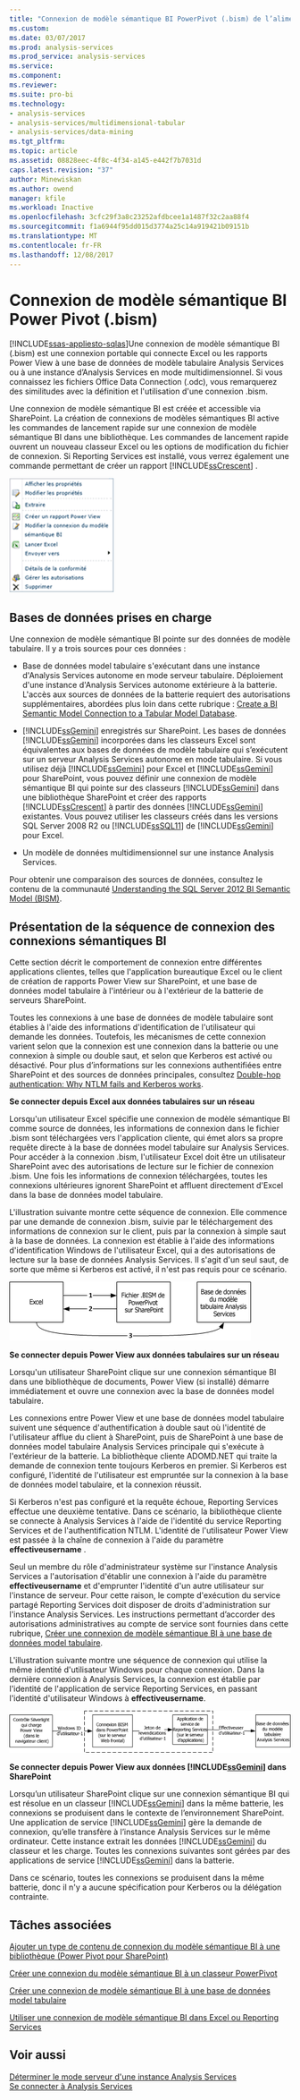```yaml
---
title: "Connexion de modèle sémantique BI PowerPivot (.bism) de l’alimentation | Documents Microsoft"
ms.custom: 
ms.date: 03/07/2017
ms.prod: analysis-services
ms.prod_service: analysis-services
ms.service: 
ms.component: 
ms.reviewer: 
ms.suite: pro-bi
ms.technology:
- analysis-services
- analysis-services/multidimensional-tabular
- analysis-services/data-mining
ms.tgt_pltfrm: 
ms.topic: article
ms.assetid: 08828eec-4f8c-4f34-a145-e442f7b7031d
caps.latest.revision: "37"
author: Minewiskan
ms.author: owend
manager: kfile
ms.workload: Inactive
ms.openlocfilehash: 3cfc29f3a8c23252afdbcee1a1487f32c2aa88f4
ms.sourcegitcommit: f1a6944f95dd015d3774a25c14a919421b09151b
ms.translationtype: MT
ms.contentlocale: fr-FR
ms.lasthandoff: 12/08/2017
---
```

# <a name="power-pivot-bi-semantic-model-connection-bism"></a>Connexion de modèle sémantique BI Power Pivot (.bism)
[!INCLUDE[ssas-appliesto-sqlas](../../includes/ssas-appliesto-sqlas.md)]Une connexion de modèle sémantique BI (.bism) est une connexion portable qui connecte Excel ou les rapports Power View à une base de données de modèle tabulaire Analysis Services ou à une instance d’Analysis Services en mode multidimensionnel. Si vous connaissez les fichiers Office Data Connection (.odc), vous remarquerez des similitudes avec la définition et l'utilisation d'une connexion .bism.  
  
 Une connexion de modèle sémantique BI est créée et accessible via SharePoint. La création de connexions de modèles sémantiques BI active les commandes de lancement rapide sur une connexion de modèle sémantique BI dans une bibliothèque. Les commandes de lancement rapide ouvrent un nouveau classeur Excel ou les options de modification du fichier de connexion. Si Reporting Services est installé, vous verrez également une commande permettant de créer un rapport [!INCLUDE[ssCrescent](../../includes/sscrescent-md.md)] .  
  
 ![Commande de lancement rapide de capture d’écran de BISM](../../analysis-services/power-pivot-sharepoint/media/ssas-bism-quicklaunch.gif "commande de lancement rapide de capture d’écran de BISM")  
  
##  <a name="bkmk_prereq"></a> Bases de données prises en charge  
 Une connexion de modèle sémantique BI pointe sur des données de modèle tabulaire. Il y a trois sources pour ces données :  
  
-   Base de données model tabulaire s'exécutant dans une instance d'Analysis Services autonome en mode serveur tabulaire. Déploiement d'une instance d'Analysis Services autonome extérieure à la batterie. L'accès aux sources de données de la batterie requiert des autorisations supplémentaires, abordées plus loin dans cette rubrique : [Create a BI Semantic Model Connection to a Tabular Model Database](../../analysis-services/power-pivot-sharepoint/create-a-bi-semantic-model-connection-to-a-tabular-model-database.md).  
  
-   [!INCLUDE[ssGemini](../../includes/ssgemini-md.md)] enregistrés sur SharePoint. Les bases de données [!INCLUDE[ssGemini](../../includes/ssgemini-md.md)] incorporées dans les classeurs Excel sont équivalentes aux bases de données de modèle tabulaire qui s’exécutent sur un serveur Analysis Services autonome en mode tabulaire. Si vous utilisez déjà [!INCLUDE[ssGemini](../../includes/ssgemini-md.md)] pour Excel et [!INCLUDE[ssGemini](../../includes/ssgemini-md.md)] pour SharePoint, vous pouvez définir une connexion de modèle sémantique BI qui pointe sur des classeurs [!INCLUDE[ssGemini](../../includes/ssgemini-md.md)] dans une bibliothèque SharePoint et créer des rapports [!INCLUDE[ssCrescent](../../includes/sscrescent-md.md)] à partir des données [!INCLUDE[ssGemini](../../includes/ssgemini-md.md)] existantes.  Vous pouvez utiliser les classeurs créés dans les versions SQL Server 2008 R2 ou [!INCLUDE[ssSQL11](../../includes/sssql11-md.md)] de [!INCLUDE[ssGemini](../../includes/ssgemini-md.md)] pour Excel.  
  
-   Un modèle de données multidimensionnel sur une instance Analysis Services.  
  
 Pour obtenir une comparaison des sources de données, consultez le contenu de la communauté [Understanding the SQL Server 2012 BI Semantic Model (BISM)](http://www.mssqltips.com/sqlservertip/2818/understanding-the-sql-server-2012-bi-semantic-model-bism/).  
  
## <a name="understanding-the-connection-sequence-for-bi-semantic-connections"></a>Présentation de la séquence de connexion des connexions sémantiques BI  
 Cette section décrit le comportement de connexion entre différentes applications clientes, telles que l'application bureautique Excel ou le client de création de rapports Power View sur SharePoint, et une base de données model tabulaire à l'intérieur ou à l'extérieur de la batterie de serveurs SharePoint.  
  
 Toutes les connexions à une base de données de modèle tabulaire sont établies à l'aide des informations d'identification de l'utilisateur qui demande les données. Toutefois, les mécanismes de cette connexion varient selon que la connexion est une connexion dans la batterie ou une connexion à simple ou double saut, et selon que Kerberos est activé ou désactivé. Pour plus d’informations sur les connexions authentifiées entre SharePoint et des sources de données principales, consultez [Double-hop authentication: Why NTLM fails and Kerberos works](http://go.microsoft.com/fwlink/?LinkId=237137).  
  
 **Se connecter depuis Excel aux données tabulaires sur un réseau**  
  
 Lorsqu'un utilisateur Excel spécifie une connexion de modèle sémantique BI comme source de données, les informations de connexion dans le fichier .bism sont téléchargées vers l'application cliente, qui émet alors sa propre requête directe à la base de données model tabulaire sur Analysis Services. Pour accéder à la connexion .bism, l'utilisateur Excel doit être un utilisateur SharePoint avec des autorisations de lecture sur le fichier de connexion .bism. Une fois les informations de connexion téléchargées, toutes les connexions ultérieures ignorent SharePoint et affluent directement d'Excel dans la base de données model tabulaire.  
  
 L'illustration suivante montre cette séquence de connexion. Elle commence par une demande de connexion .bism, suivie par le téléchargement des informations de connexion sur le client, puis par la connexion à simple saut à la base de données. La connexion est établie à l'aide des informations d'identification Windows de l'utilisateur Excel, qui a des autorisations de lecture sur la base de données Analysis Services. Il s'agit d'un seul saut, de sorte que même si Kerberos est activé, il n'est pas requis pour ce scénario.  
  
 ![Connexions à partir d’Excel à la base de données model tabulaire](../../analysis-services/power-pivot-sharepoint/media/ssas-powerpivotbismconnection-1.gif "connexions à partir d’Excel à la base de données model tabulaire")  
  
 **Se connecter depuis Power View aux données tabulaires sur un réseau**  
  
 Lorsqu'un utilisateur SharePoint clique sur une connexion sémantique BI dans une bibliothèque de documents, Power View (si installé) démarre immédiatement et ouvre une connexion avec la base de données model tabulaire.  
  
 Les connexions entre Power View et une base de données model tabulaire suivent une séquence d'authentification à double saut où l'identité de l'utilisateur afflue du client à SharePoint, puis de SharePoint à une base de données model tabulaire Analysis Services principale qui s'exécute à l'extérieur de la batterie. La bibliothèque cliente ADOMD.NET qui traite la demande de connexion tente toujours Kerberos en premier. Si Kerberos est configuré, l'identité de l'utilisateur est empruntée sur la connexion à la base de données model tabulaire, et la connexion réussit.  
  
 Si Kerberos n'est pas configuré et la requête échoue, Reporting Services effectue une deuxième tentative. Dans ce scénario, la bibliothèque cliente se connecte à Analysis Services à l'aide de l'identité du service Reporting Services et de l'authentification NTLM. L'identité de l'utilisateur Power View est passée à la chaîne de connexion à l'aide du paramètre **effectiveusername** .  
  
 Seul un membre du rôle d'administrateur système sur l'instance Analysis Services a l'autorisation d'établir une connexion à l'aide du paramètre **effectiveusername** et d'emprunter l'identité d'un autre utilisateur sur l'instance de serveur. Pour cette raison, le compte d'exécution du service partagé Reporting Services doit disposer de droits d'administration sur l'instance Analysis Services.  Les instructions permettant d’accorder des autorisations administratives au compte de service sont fournies dans cette rubrique, [Créer une connexion de modèle sémantique BI à une base de données model tabulaire](../../analysis-services/power-pivot-sharepoint/create-a-bi-semantic-model-connection-to-a-tabular-model-database.md).  
  
 L'illustration suivante montre une séquence de connexion qui utilise la même identité d'utilisateur Windows pour chaque connexion. Dans la dernière connexion à Analysis Services, la connexion est établie par l'identité de l'application de service Reporting Services, en passant l'identité d'utilisateur Windows à **effectiveusername**.  
  
 ![Connexion avec emprunt d’identité à la base de données tabulaire](../../analysis-services/power-pivot-sharepoint/media/ssas-powerpivotbismconnection-2.gif "connexion avec emprunt d’identité à la base de données tabulaire")  
  
 **Se connecter depuis Power View aux données [!INCLUDE[ssGemini](../../includes/ssgemini-md.md)] dans SharePoint**  
  
 Lorsqu’un utilisateur SharePoint clique sur une connexion sémantique BI qui est résolue en un classeur [!INCLUDE[ssGemini](../../includes/ssgemini-md.md)] dans la même batterie, les connexions se produisent dans le contexte de l’environnement SharePoint. Une application de service [!INCLUDE[ssGemini](../../includes/ssgemini-md.md)] gère la demande de connexion, qu’elle transfère à l’instance Analysis Services sur le même ordinateur. Cette instance extrait les données [!INCLUDE[ssGemini](../../includes/ssgemini-md.md)] du classeur et les charge. Toutes les connexions suivantes sont gérées par des applications de service [!INCLUDE[ssGemini](../../includes/ssgemini-md.md)] dans la batterie.  
  
 Dans ce scénario, toutes les connexions se produisent dans la même batterie, donc il n'y a aucune spécification pour Kerberos ou la délégation contrainte.  
  
##  <a name="bkmk_rel"></a> Tâches associées  
 [Ajouter un type de contenu de connexion du modèle sémantique BI à une bibliothèque &#40;Power Pivot pour SharePoint&#41;](../../analysis-services/power-pivot-sharepoint/add-bi-semantic-model-connection-content-type-to-library.md)  
  
 [Créer une connexion du modèle sémantique BI à un classeur PowerPivot](../../analysis-services/power-pivot-sharepoint/create-a-bi-semantic-model-connection-to-a-power-pivot-workbook.md)  
  
 [Créer une connexion de modèle sémantique BI à une base de données model tabulaire](../../analysis-services/power-pivot-sharepoint/create-a-bi-semantic-model-connection-to-a-tabular-model-database.md)  
  
 [Utiliser une connexion de modèle sémantique BI dans Excel ou Reporting Services](../../analysis-services/power-pivot-sharepoint/use-a-bi-semantic-model-connection-in-excel-or-reporting-services.md)  
  
## <a name="see-also"></a>Voir aussi  
 [Déterminer le mode serveur d'une instance Analysis Services](../../analysis-services/instances/determine-the-server-mode-of-an-analysis-services-instance.md)   
 [Se connecter à Analysis Services](../../analysis-services/instances/connect-to-analysis-services.md)  
  
  
